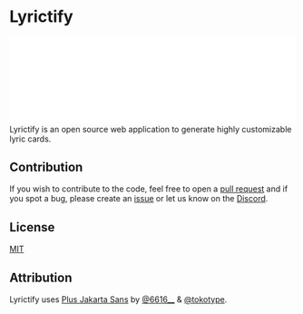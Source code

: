 # Lyrictify
![Lyrictify Logo](./lyrictify.png)
Lyrictify is an open source web application to generate highly customizable lyric cards. 

## Contribution

If you wish to contribute to the code, feel free to open a [pull request](https://github.com/ssarpv/lyrictify/pulls) and if you spot a bug, please create an [issue](https://github.com/ssarpv/lyrictify/issues) or let us know on the [Discord]().

## License

[MIT](https://github.com/ssarpv/lyrictify/blob/master/LICENSE.md)

## Attribution

Lyrictify uses [Plus Jakarta Sans](https://tokotype.github.io/plusjakarta-sans/) by [@6616__](https://www.instagram.com/6616__) & [@tokotype](https://www.instagram.com/tokotype).